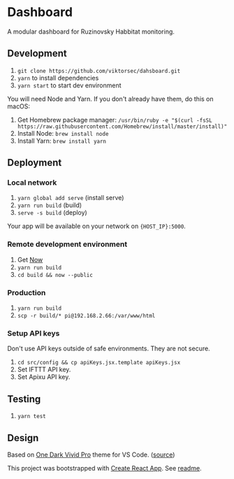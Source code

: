 # Dashboard

A modular dashboard for Ruzinovsky Habbitat monitoring.

## Development

1. `git clone https://github.com/viktorsec/dahsboard.git`
2. `yarn` to install dependencies
3. `yarn start` to start dev environment

You will need Node and Yarn. If you don't already have them, do this on macOS:

1. Get Homebrew package manager: `/usr/bin/ruby -e "$(curl -fsSL https://raw.githubusercontent.com/Homebrew/install/master/install)"`
2. Install Node: `brew install node`
3. Install Yarn: `brew install yarn`

## Deployment

### Local network

1. `yarn global add serve` (install serve)
2. `yarn run build` (build)
3. `serve -s build` (deploy)

Your app will be available on your network on `{HOST_IP}:5000`.

### Remote development environment

1. Get [Now](https://zeit.co/download)
2. `yarn run build`
3. `cd build && now --public`

### Production

1. `yarn run build`
2. `scp -r build/* pi@192.168.2.66:/var/www/html`

### Setup API keys

Don't use API keys outside of safe environments. They are not secure.

1. `cd src/config && cp apiKeys.jsx.template apiKeys.jsx`
2. Set IFTTT API key.
3. Set Apixu API key.

## Testing

1. `yarn test`

## Design

Based on [One Dark Vivid Pro](https://atom.io/themes/one-dark-pro-vivid-syntax) theme for VS Code. ([source](https://github.com/jsjlewis96/OneDark-Pro/blob/master/themes/OneDark-Pro-vivid.json))

This project was bootstrapped with [Create React App](https://github.com/facebookincubator/create-react-app). See [readme](https://github.com/facebookincubator/create-react-app/blob/master/packages/react-scripts/template/README.md).